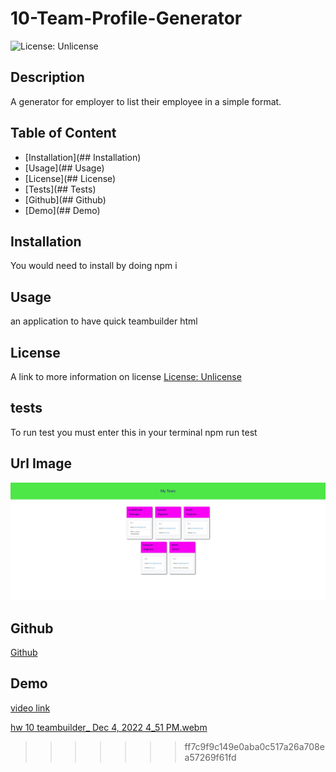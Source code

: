 # 10-Team-Profile-Generator
![License: Unlicense](https://img.shields.io/badge/license-Unlicense-blue.svg)

## Description
A generator for employer to list their employee in a simple format.

## Table of Content
- [Installation](## Installation)
- [Usage](## Usage)
- [License](## License)
- [Tests](## Tests)
- [Github](## Github)
- [Demo](## Demo)

## Installation
You would need to install by doing 
npm i 

## Usage
an application to have quick teambuilder html

## License
A link to more information on license
[License: Unlicense](http://unlicense.org/)

## tests
To run test you must enter this in your terminal
npm run test

## Url Image
![webpage](./assets/images/Web%20capture_4-12-2022_165244_.jpeg)
## Github
[Github](https://github.com/hkim84/10-Team-Profile-Generator)

## Demo
[video link](https://drive.google.com/file/d/1qACJ8wkbgvTKr-L1zZ1tOZyj08oGtNbf/view)

[hw 10 teambuilder_ Dec 4, 2022 4_51 PM.webm](https://user-images.githubusercontent.com/112454703/205527281-2513c50b-5cfc-4644-b959-1b7295d31508.webm)
>>>>>>> ff7c9f9c149e0aba0c517a26a708ea57269f61fd
